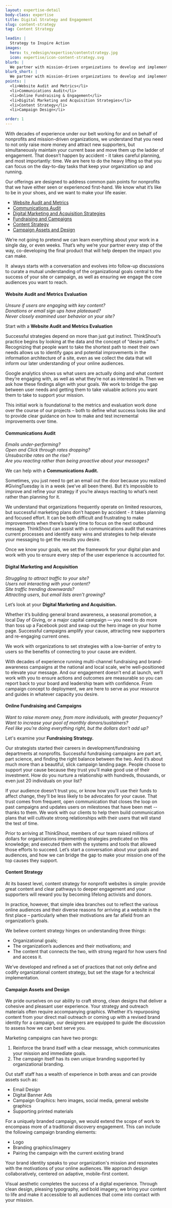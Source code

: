 ```yaml
---
layout: expertise-detail
body-class: expertise
title: Digital Strategy and Engagement
slug: content-strategy
tag: Content Strategy

leadin: |
  Strategy to Inspire Action
images:
  hero: ts_redesign/expertise/contentstrategy.jpg
  icon: expertise/icon-content-strategy.svg
blurb: |
  We partner with mission-driven organizations to develop and implement strategies that grow audiences, raise more funds, and amplify voices. Together, we can build strong, effective engagement ecosystems.
blurb_short: |
  We partner with mission-driven organizations to develop and implement strategies that grow audiences, raise more funds, and amplify voices. Together, we can build strong, effective engagement ecosystems.
points: |
  <li>Website Audit and Metrics</li>
  <li>Communications Audit</li>
  <li>Online Fundraising & Engagement</li>
  <li>Digital Marketing and Acquisition Strategies</li>
  <li>Content Strategy</li>
  <li>Campaign Design</li>

order: 1
---
```


With decades of experience under our belt working for and on behalf of nonprofits and mission-driven organizations, we understand that you need to not only raise more money and attract new supporters, but simultaneously maintain your current base and move them up the ladder of engagement. That doesn’t happen by accident - it takes careful planning, and most importantly: time. We are here to do the heavy lifting so that you can focus on the day-to-day tasks that keep your organization up and running.

Our offerings are designed to address common pain points for nonprofits that we have either seen or experienced first-hand. We know what it’s like to be in your shoes, and we want to make your life easier.

* [Website Audit and Metrics](#webaudit) 
* [Communications Audit](#commaudit)
* [Digital Marketing and Acquisition Strategies](#mktgstrat)
* [Fundraising and Campaigns](#campaign)
* [Content Strategy](#constrat)
* [Campaign Assets and Design](#design)

We’re not going to pretend we can learn everything about your work in a single day, or even weeks. That’s why we’re your partner every step of the way, co-developing the final product that will help deepen the impact you can make.

It  always starts with a conversation and evolves into follow-up discussions to curate a mutual understanding of the organizational goals central to the success of your site or campaign, as well as ensuring we engage the core audiences you want to reach.

#### Website Audit and Metrics Evaluation<a name=webaudit></a>

*Unsure if users are engaging with key content?  
Donations or email sign ups have plateaued?  
Never closely examined user behavior on your site?*

Start with a **Website Audit and Metrics Evaluation**

Successful strategies depend on more than just gut instinct. ThinkShout’s practice begins by looking at the data and the concept of “desire paths.” Recognizing that people want to take the shortest path to meet their own needs allows us to identify gaps and potential improvements in the information architecture of a site, even as we collect the data that will inform our later understanding of your online audiences. 

Google analytics shows us what users are actually doing and what content they’re engaging with, as well as what they’re not as interested in. Then we ask how these findings align with your goals. We work to bridge the gap between user needs and getting them to take valuable actions you want them to take to support your mission.

This initial work is foundational to the metrics and evaluation work done over the course of our projects – both to define what success looks like and to provide clear guidance on how to make and test incremental improvements over time.

#### Communications Audit<a name=commaudit></a>

*Emails under-performing?  
Open and Click through rates dropping?  
Unsubscribe rates on the rise?  
Are you reacting rather than being proactive about your messages?*

We can help with a **Communications Audit.**

Sometimes, you just need to get an email out the door because you realized #GivingTuesday is in a week (we’ve all been there). But it’s impossible to improve and refine your strategy if you’re always reacting to what’s next rather than planning for it.

We understand that organizations frequently operate on limited resources, but successful marketing plans don’t happen by accident - it takes planning and focused effort. It can be both difficult and frustrating to make improvements when there’s barely time to focus on the next outbound message. ThinkShout can assist with a communications audit that examines current processes and identify easy wins and strategies to help elevate your messaging to get the results you desire. 

Once we know your goals, we set the framework for your digital plan and work with you to ensure every step of the user experience is accounted for.

#### Digital Marketing and Acquisition<a name=mktgstrat></a>

*Struggling to attract traffic to your site?  
Users not interacting with your content?  
Site traffic trending downwards?  
Attracting users, but email lists aren’t growing?*

Let’s look at your **Digital Marketing and Acquisition.**

Whether it’s building general brand awareness, a seasonal promotion, a local Day of Giving, or a major capital campaign — you need to do more than toss up a Facebook post and swap out the hero image on your home page. Successful campaigns amplify your cause, attracting new supporters and re-engaging current ones. 

We work with organizations to set strategies with a low-barrier of entry to users so the benefits of connecting to your cause are evident.

With decades of experience running multi-channel fundraising and brand-awareness campaigns at the national and local scale, we’re well-positioned to elevate your message. And our engagement doesn’t end at launch, we’ll work with you to ensure actions and outcomes are measurable so you can report back to your board and leadership team with confidence. From campaign concept to deployment, we are here to serve as your resource and guides in whatever capacity you desire.


#### Online Fundraising and Campaigns<a name=campaign></a>

*Want to raise morem oney, from more individuals, with greater frequency?  
Want to increase your pool of monthly donors/sustainers?  
Feel like you're doing everything right, but the dollars don't add up?*

Let's examine your **Fundraising Strategy.**

Our strategists started their careers in development/fundraising departments at nonprofits. Successful fundraising campaigns are part art, part science, and finding the right balance between the two. And it’s about much more than a beautiful, slick campaign landing page. People choose to support your cause because they trust you’ll make good use of their investment. How do you nurture a relationship with hundreds, thousands, or even just 20 individuals on your list?

If your audience doesn’t trust you, or know how you’ll use their funds to affect change, they’ll be less likely to be advocates for your cause. That trust comes from frequent, open communication that closes the loop on past campaigns and updates users on milestones that have been met -- thanks to them. We work with our clients to help them build communication plans that will cultivate strong relationships with their users that will stand the test of time.

Prior to arriving at ThinkShout, members of our team raised millions of dollars for organizations implementing strategies predicated on this knowledge; and executed them with the systems and tools that allowed those efforts to succeed. Let’s start a conversation about your goals and audiences, and how we can bridge the gap to make your mission one of the top causes they support.


#### Content Strategy<a name=constrat></a>

At its basest level, content strategy for nonprofit websites is simple: provide great content and clear pathways to deeper engagement and your supporters will reward you by becoming lifelong activists and donors.

In practice, however, that simple idea branches out to reflect the various online audiences and their diverse reasons for arriving at a website in the first place – particularly when their motivations are far afield from an organization’s goals.

We believe content strategy hinges on understanding three things:

* Organizational goals;
* The organization’s audiences and their motivations; and
* The content that connects the two, with strong regard for how users find and access it.

We’ve developed and refined a set of practices that not only define and codify organizational content strategy, but set the stage for a technical implementation.

#### Campaign Assets and Design<a name=design></a>

We pride ourselves on our ability to craft strong, clean designs that deliver a cohesive and pleasant user experience. Your strategy and outreach materials often require accompanying graphics. Whether it’s repurposing content from your direct mail outreach or coming up with a revised brand identity for a campaign, our designers are equipped to guide the discussion to assess how we can best serve you.

Marketing campaigns can have two prongs: 
1. Reinforce the brand itself with a clear message, which communicates your mission and immediate goals.
2. The campaign itself has its own unique branding supported by organizational branding.

Out staff staff has a wealth of experience in both areas and can provide assets such as:

* Email Design
* Digital Banner Ads
* Campaign Graphics: hero images, social media, general website graphics
* Supporting printed materials

For a uniquely branded campaign, we would extend the scope of work to encompass more of a traditional discovery engagement. This can include the following campaign branding elements:
 
* Logo
* Branding graphics/imagery
* Pairing the campaign with the current existing brand

Your brand identity speaks to your organization's mission and resonates with the motivations of your online audiences. We approach design collaboratively, centered on adaptive, mobile-first content.

Visual aesthetic completes the success of a digital experience. Through clean design, pleasing typography, and bold imagery, we bring your content to life and make it accessible to all audiences that come into contact with your mission.
